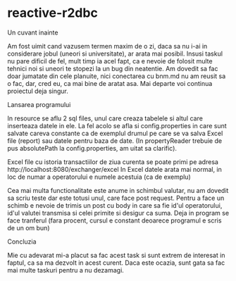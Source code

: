 # reactive-r2dbc

Un cuvant inainte 

  Am fost uimit cand vazusem termen maxim de o zi, daca sa nu i-ai in considerare jobul (uneori si universitate), ar arata mai posibil.
  Insusi taskul nu pare dificil de fel, mult timp ia acel fapt, ca e nevoie de folosit multe tehnici noi si uneori 
  te stopezi la un bug din neatentie. Am dovedit sa fac doar jumatate din cele planuite, nici conectarea cu bnm.md nu am reusit sa o fac,
  dar, cred eu, ca mai bine de aratat asa. Mai departe voi continua proiectul deja singur.
  
Lansarea programului 

  In resource se aflu 2 sql files, unul care creaza tabelele si altul care inserteaza datele in ele. La fel acolo se afla si
  config.properties in care sunt salvate careva constante ca de exemplul drumul pe care se va salva Excel file (report) sau datele pentru
  baza de date. (In propertyReader trebuie de pus absolutePath la config.properties, am uitat sa clarific).
  
  Excel file cu istoria transactiilor de ziua curenta se poate primi pe adresa http://localhost:8080/exchanger/excel
  In Excel datele arata mai normal, in loc de numar a operatorului e numele acestuia (ca de exemplu)
  
 Cea mai multa functionalitate este anume in schimbul valutar, nu am dovedit sa scriu teste dar este totusi unul, care face post request. 
 Pentru a face un schimb e nevoie de trimis un post cu body in care sa fie id'ul operatorului, id'ul valutei transmisa si celei primite si desigur ca suma.
 Deja in program se face tranferul (fara procent, cursul e constant deoarece programul e scris de un om bun)
 
 Concluzia
 
 Mie cu adevarat mi-a placut sa fac acest task si sunt extrem de interesat in faptul, ca sa ma dezvolt in acest curent. Daca este ocazia, sunt gata 
 sa fac mai multe taskuri pentru a nu dezamagi.
  
  
